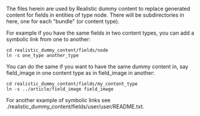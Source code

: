 The files herein are used by Realistic dummy content to replace generated
content for fields in entities of type node. There will be subdirectories in
here, one for each "bundle" (or content type).

For example if you have the same fields in two content types, you can add
a symbolic link from one to another:

    cd realistic_dummy_content/fields/node
    ln -s one_type another_type

You can do the same if you want to have the same dummy content in, say field_image in one content type as in field_image in another:

    cd realistic_dummy_content/fields/my_content_type
    ln -s ../article/field_image field_image

For another example of symbolic links see
./realistic_dummy_content/fields/user/user/README.txt.
